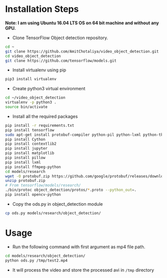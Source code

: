 # Installation Steps

**Note: I am using Ubuntu 16.04 LTS OS on 64 bit machine and without any GPU.**

* Clone TensorFlow Object detection repository.

```bash
cd ~
git clone https://github.com/AmitChotaliya/video_object_detection.git
cd video_object_detection
git clone https://github.com/tensorflow/models.git
```

* Install virtualenv using pip

```bash
pip3 install virtualenv
```

* Create python3 virtual environment

```bash
cd ~/video_object_detection
virtualenv -p python3 .
source bin/activate
```

* Install  all the required packages

```bash
pip install -r requirements.txt
pip install tensorflow
sudo apt-get install protobuf-compiler python-pil python-lxml python-tk
pip install Cython
pip install contextlib2
pip install jupyter
pip install matplotlib
pip install pillow
pip install lxml
pip install ffmpeg-python
cd models/research
wget -O protobuf.zip https://github.com/google/protobuf/releases/download/v3.6.1/protoc-3.6.1-linux-x86_64.zip
unzip protobuf.zip
# From tensorflow/models/research/
./bin/protoc object_detection/protos/*.proto --python_out=.
pip install opencv-python
```

* Copy the ods.py in object_detection module

```bash
cp ods.py models/research/object_detection/
```


# Usage

* Run the following command with first argument as mp4 file path.

```bash
cd models/research/object_detection/
python ods.py /tmp/test2.mp4
```
* It will process the video and store the processed avi in `/tmp` directory
